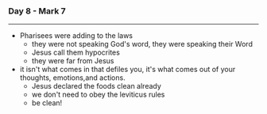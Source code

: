 ### Day 8 - Mark 7

---

- Pharisees were adding to the laws
	- they were not speaking God's word, they were speaking their Word
	- Jesus call them hypocrites
	- they were far from Jesus
- it isn't what comes in that defiles you, it's what comes out of your thoughts, emotions,and actions.
	- Jesus declared the foods clean already
	- we don't need to obey the leviticus rules
	- be clean!

